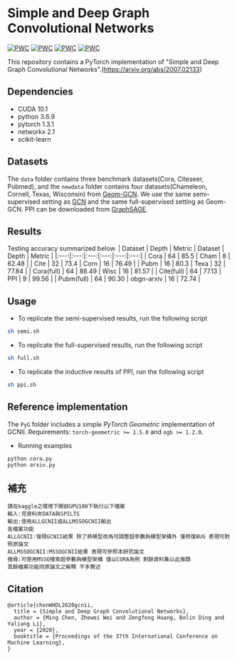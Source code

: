 # Simple and Deep Graph Convolutional Networks
[![PWC](https://img.shields.io/endpoint.svg?url=https://paperswithcode.com/badge/simple-and-deep-graph-convolutional-networks/node-classification-on-cora-full-supervised)](https://paperswithcode.com/sota/node-classification-on-cora-full-supervised?p=simple-and-deep-graph-convolutional-networks)
[![PWC](https://img.shields.io/endpoint.svg?url=https://paperswithcode.com/badge/simple-and-deep-graph-convolutional-networks/node-classification-on-pubmed-full-supervised)](https://paperswithcode.com/sota/node-classification-on-pubmed-full-supervised?p=simple-and-deep-graph-convolutional-networks)
[![PWC](https://img.shields.io/endpoint.svg?url=https://paperswithcode.com/badge/simple-and-deep-graph-convolutional-networks/node-classification-on-cora-with-public-split)](https://paperswithcode.com/sota/node-classification-on-cora-with-public-split?p=simple-and-deep-graph-convolutional-networks)
[![PWC](https://img.shields.io/endpoint.svg?url=https://paperswithcode.com/badge/simple-and-deep-graph-convolutional-networks/node-classification-on-ppi)](https://paperswithcode.com/sota/node-classification-on-ppi?p=simple-and-deep-graph-convolutional-networks)

This repository contains a PyTorch implementation of "Simple and Deep Graph Convolutional Networks".(https://arxiv.org/abs/2007.02133)

## Dependencies
- CUDA 10.1
- python 3.6.9
- pytorch 1.3.1
- networkx 2.1
- scikit-learn

## Datasets

The `data` folder contains three benchmark datasets(Cora, Citeseer, Pubmed), and the `newdata` folder contains four datasets(Chameleon, Cornell, Texas, Wisconsin) from [Geom-GCN](https://github.com/graphdml-uiuc-jlu/geom-gcn). We use the same semi-supervised setting as [GCN](https://github.com/tkipf/gcn) and the same full-supervised setting as Geom-GCN. PPI can be downloaded from [GraphSAGE](http://snap.stanford.edu/graphsage/).

## Results
Testing accuracy summarized below.
| Dataset | Depth |  Metric | Dataset | Depth |  Metric |
|:---:|:---:|:---:|:---:|:---:|:---:|
| Cora       | 64 | 85.5  | Cham | 8  | 62.48 |
| Cite       | 32 | 73.4  | Corn | 16 | 76.49 |
| Pubm       | 16 | 80.3  | Texa | 32 | 77.84 |
| Cora(full) | 64 | 88.49 | Wisc | 16 | 81.57 |
| Cite(full) | 64 | 77.13 | PPI  | 9  | 99.56 |
| Pubm(full) | 64 | 90.30 | obgn-arxiv | 16 | 72.74 |


## Usage

- To replicate the semi-supervised results, run the following script
```sh
sh semi.sh
```
- To replicate the full-supervised results, run the following script
```sh
sh full.sh
```
- To replicate the inductive results of PPI, run the following script
```sh
sh ppi.sh
```
## Reference implementation
The `PyG` folder includes a simple *PyTorch Geometric* implementation of GCNII.
Requirements: `torch-geometric >= 1.5.0` and  `ogb >= 1.2.0`.
- Running examples
```
python cora.py
python arxiv.py
```
## 補充
```
請在kaggle之環境下開啟GPU100下執行以下檔案
輸入:見資料夾DATA與SPILTS
輸出:使用ALLGCNII或ALLMSSOGCNII輸出
各檔案功能
ALLGCNII:復現GCNII結果 除了將模型改為可調整超參數與模型架構外 僅修復BUG 表現可對照原論文
ALLMSSOGCNII:MSSOGCNII結果 表現可參照本研究論文
搜尋:可使用MSSO搜索超參數與模型架構 僅以CORA為例 剩餘資料集以此推類
其餘檔案功能同原論文之解釋 不多贅述
```
## Citation
```
@article{chenWHDL2020gcnii,
  title = {Simple and Deep Graph Convolutional Networks},
  author = {Ming Chen, Zhewei Wei and Zengfeng Huang, Bolin Ding and Yaliang Li},
  year = {2020},
  booktitle = {Proceedings of the 37th International Conference on Machine Learning},
}
```
